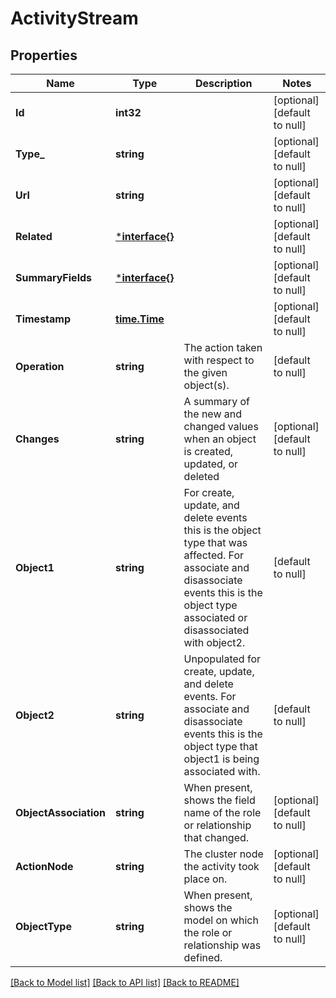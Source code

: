 # ActivityStream

## Properties
Name | Type | Description | Notes
------------ | ------------- | ------------- | -------------
**Id** | **int32** |  | [optional] [default to null]
**Type_** | **string** |  | [optional] [default to null]
**Url** | **string** |  | [optional] [default to null]
**Related** | [***interface{}**](interface{}.md) |  | [optional] [default to null]
**SummaryFields** | [***interface{}**](interface{}.md) |  | [optional] [default to null]
**Timestamp** | [**time.Time**](time.Time.md) |  | [optional] [default to null]
**Operation** | **string** | The action taken with respect to the given object(s). | [default to null]
**Changes** | **string** | A summary of the new and changed values when an object is created, updated, or deleted | [optional] [default to null]
**Object1** | **string** | For create, update, and delete events this is the object type that was affected. For associate and disassociate events this is the object type associated or disassociated with object2. | [default to null]
**Object2** | **string** | Unpopulated for create, update, and delete events. For associate and disassociate events this is the object type that object1 is being associated with. | [default to null]
**ObjectAssociation** | **string** | When present, shows the field name of the role or relationship that changed. | [optional] [default to null]
**ActionNode** | **string** | The cluster node the activity took place on. | [optional] [default to null]
**ObjectType** | **string** | When present, shows the model on which the role or relationship was defined. | [optional] [default to null]

[[Back to Model list]](../README.md#documentation-for-models) [[Back to API list]](../README.md#documentation-for-api-endpoints) [[Back to README]](../README.md)

